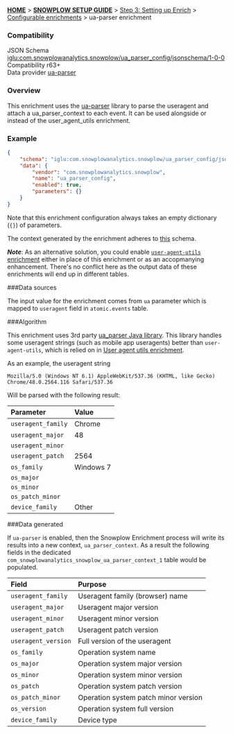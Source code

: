 <a name="top" />

[**HOME**](Home) > [**SNOWPLOW SETUP GUIDE**](Setting-up-Snowplow) > [Step 3: Setting up Enrich](Setting-up-enrich) > [Configurable enrichments](Configurable-enrichments) > ua-parser enrichment

### Compatibility

JSON Schema   [iglu:com.snowplowanalytics.snowplow/ua_parser_config/jsonschema/1-0-0][schema]  
Compatibility r63+  
Data provider [ua-parser][ua-parser]  

### Overview

This enrichment uses the [ua-parser][ua-parser] library to parse the useragent and attach a ua_parser_context to each event. It can be used alongside or instead of the user_agent_utils enrichment.

### Example

```json
{
    "schema": "iglu:com.snowplowanalytics.snowplow/ua_parser_config/jsonschema/1-0-0",
    "data": {
        "vendor": "com.snowplowanalytics.snowplow",
        "name": "ua_parser_config",
        "enabled": true,
        "parameters": {}
    }
}
```

Note that this enrichment configuration always takes an empty dictionary (`{}`) of parameters.

The context generated by the enrichment adheres to [this][ua-parser-context] schema.

***Note***: As an alternative solution, you could enable [`user-agent-utils` enrichment](user-agent-utils-enrichment) either in place of this enrichment or as an accopmanying enhancement. There's no conflict here as the output data of these enrichments will end up in different tables.

###Data sources

The input value for the enrichment comes from `ua` parameter which is mapped to `useragent` field in `atomic.events` table.

###Algorithm

This enrichment uses 3rd party [ua_parser Java library](https://github.com/ua-parser/uap-java). This library handles some useragent strings (such as mobile app useragents) better than `user-agent-utils`, which is relied on in [User agent utils enrichment](user-agent-utils-enrichment). 

As an example, the useragent string

`Mozilla/5.0 (Windows NT 6.1) AppleWebKit/537.36 (KHTML, like Gecko) Chrome/48.0.2564.116 Safari/537.36`

Will be parsed with the following result:

Parameter | Value
:---|:---
`useragent_family` | Chrome 
`useragent_major` | 48 
`useragent_minor` |  
`useragent_patch` | 2564 
`os_family` | Windows 7 
`os_major` |  
`os_minor` |  
`os_patch_minor` |  
`device_family` | Other

<!---
Generated with http://www.whatsmyua.info/
--->

###Data generated

If `ua-parser` is enabled, then the Snowplow Enrichment process will write its results into a new context, `ua_parser_context`. As a result the following fields in the dedicated `com_snowplowanalytics_snowplow_ua_parser_context_1` table would be populated.

Field | Purpose
:---|:---
`useragent_family` | Useragent family (browser) name
`useragent_major` | Useragent major version
`useragent_minor` | Useragent minor version
`useragent_patch` | Useragent patch version
`useragent_version` | Full version of the useragent
`os_family` | Operation system name
`os_major` | Operation system major version
`os_minor` | Operation system minor version
`os_patch` | Operation system patch version
`os_patch_minor` | Operation system patch minor version
`os_version` | Operation system full version
`device_family` | Device type

[schema]: http://iglucentral.com/schemas/com.snowplowanalytics.snowplow/ua_parser_config/jsonschema/1-0-0
[ua-parser]: https://github.com/tobie/ua-parser
[ua-parser-context]: https://github.com/snowplow/iglu-central/blob/master/schemas/com.snowplowanalytics.snowplow/ua_parser_context/jsonschema/1-0-0
